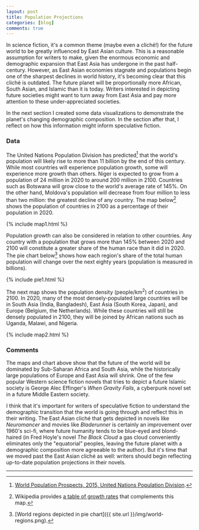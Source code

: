 ```yaml
---
layout: post
title: Population Projections
categories: [blog]
comments: true
---
```


In science fiction, it's a common theme (maybe even a cliché!) for the future world to be greatly influenced by East Asian culture. This is a reasonable assumption for writers to make, given the enormous economic and demographic expansion that East Asia has undergone in the past half-century. However, as East Asian economies stagnate and populations begin one of the sharpest declines in world history, it's becoming clear that this cliché is outdated. The future planet will be proportionally more African, South Asian, and Islamic than it is today. Writers interested in depicting future societies might want to turn away from East Asia and pay more attention to these under-appreciated societies.

In the next section I created some data visualizations to demonstrate the planet's changing demographic composition. In the section after that, I reflect on how this information might inform speculative fiction.

### Data

The United Nations Population Division has predicted[^1] that the world's population will likely rise to more than 11 billion by the end of this century. While most countries will experience population growth, some will experience more growth than others. Niger is expected to grow from a population of 24 million in 2020 to around 200 million in 2100. Countries such as Botswana will grow close to the world's average rate of 145%. On the other hand, Moldova's population will decrease from four million to less than two million: the greatest decline of any country. The map below[^2] shows the population of countries in 2100 as a percentage of their population in 2020.

{% include map1.html %}

Population growth can also be considered in relation to other countries. Any country with a population that grows more than 145% between 2020 and 2100 will constitute a greater share of the human race than it did in 2020. The pie chart below[^3] shows how each region's share of the total human population will change over the next eighty years (population is measured in billions).

{% include pie1.html %}

<!--more-->

The next map shows the population density (people/km<sup>2</sup>) of countries in 2100. In 2020, many of the most densely-populated large countries will be in South Asia (India, Bangladesh), East Asia (South Korea, Japan), and Europe (Belgium, the Netherlands). While these countries will still be densely populated in 2100, they will be joined by African nations such as Uganda, Malawi, and Nigeria.

{% include map2.html %}

### Comments

The maps and chart above show that the future of the world will be dominated by Sub-Saharan Africa and South Asia, while the historically large populations of Europe and East Asia will shrink. One of the few popular Western science fiction novels that tries to depict a future Islamic society is George Alec Effinger's *When Gravity Fails*, a cyberpunk novel set in a future Middle Eastern society. 

I think that it's important for writers of speculative fiction to understand the demographic transition that the world is going through and reflect this in their writing. The East Asian cliché that gets depicted in novels like *Neuromancer* and movies like *Bladerunner* is certainly an improvement over 1960's sci-fi, where future humanity tends to be blue-eyed and blond-haired (in Fred Hoyle's novel *The Black Cloud* a gas cloud conveniently eliminates only the "equatorial" peoples, leaving the future planet with a demographic composition more agreeable to the author). But it's time that we moved past the East Asian cliché as well: writers should begin reflecting up-to-date population projections in their novels.

<hr/>

[^1]: [World Population Prospects, 2015, United Nations Population Division](https://esa.un.org/unpd/wpp/Download/Standard/Population/).
[^2]: Wikipedia provides [a table of growth rates](https://en.wikipedia.org/wiki/List_of_countries_by_future_population_(United_Nations,_medium_fertility_variant)) that complements this map.
[^3]: [World regions depicted in pie chart]({{ site.url }}/img/world-regions.png).
